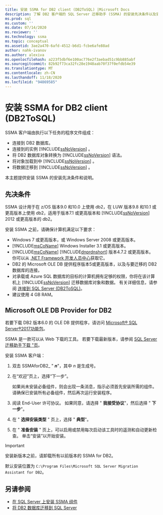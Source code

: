 ```yaml
---
title: 安装 SSMA for DB2 client (DB2ToSQL) |Microsoft Docs
description: 了解 DB2 客户端的 SQL Server 迁移助手 (SSMA) 的安装先决条件以及安装方法。
ms.prod: sql
ms.custom: ''
ms.date: 07/14/2020
ms.reviewer: ''
ms.technology: ssma
ms.topic: conceptual
ms.assetid: 3ae2a470-6afd-4512-b6d1-fcbe6afe88ad
author: nahk-ivanov
ms.author: alexiva
ms.openlocfilehash: a223f5dbf6e100ac776e2f3aebad51c9bb885abf
ms.sourcegitcommit: 82b92f73ca32fc28e1948aab70f37f0efdb54e39
ms.translationtype: MT
ms.contentlocale: zh-CN
ms.lasthandoff: 11/18/2020
ms.locfileid: "94869585"
---
```

# <a name="installing-ssma-for-db2-client-db2tosql"></a>安装 SSMA for DB2 client (DB2ToSQL) 

SSMA 客户端由执行以下任务的程序文件组成：

- 连接到 DB2 数据库。
- 连接到的实例 [!INCLUDE[ssNoVersion](../../includes/ssnoversion-md.md)] 。
- 将 DB2 数据库对象转换为 [!INCLUDE[ssNoVersion](../../includes/ssnoversion-md.md)] 语法。
- 将对象加载到中 [!INCLUDE[ssNoVersion](../../includes/ssnoversion-md.md)] 。
- 将数据迁移到 [!INCLUDE[ssNoVersion](../../includes/ssnoversion-md.md)] 。

本主题提供安装 SSMA 的安装先决条件和说明。

## <a name="prerequisites"></a>先决条件

SSMA 设计用于在 z/OS 版本9.0 和10.0 上使用 db2，在 LUW 版本9.8 和10.1 或更高版本上使用 db2，适用于版本7.1 或更高版本和 [!INCLUDE[ssNoVersion](../../includes/ssnoversion-md.md)] 2012 或更高版本的 db2。

安装 SSMA 之前，请确保计算机满足以下要求：

- Windows 7 或更高版本，或 Windows Server 2008 或更高版本。
- [!INCLUDE[msCoName](../../includes/msconame_md.md)] Windows Installer 3.1 或更高版本。
- [!INCLUDE[msCoName](../../includes/msconame_md.md)] [!INCLUDE[dnprdnshort](../../includes/dnprdnshort_md.md)] 版本4.7.2 或更高版本。 你可以从 [.NET Framework 开发人员中心](https://go.microsoft.com/fwlink/?LinkId=48882)获取它。
- DB2 的 Microsoft OLE DB 提供程序版本5或更高版本，以及与要迁移的 DB2 数据库的连接。
- 对承载或 Azure SQL 数据库的目标的计算机拥有足够的权限，你将在该计算机上 [!INCLUDE[ssNoVersion](../../includes/ssnoversion-md.md)] 迁移数据库对象和数据。 有关详细信息，请参阅 [连接到 SQL Server &#40;DB2ToSQL&#41;](../../ssma/db2/connecting-to-sql-server-db2tosql.md)。
- 建议使用 4 GB RAM。

## <a name="microsoft-ole-db-provider-for-db2"></a>Microsoft OLE DB Provider for DB2

若要下载 DB2 版本6.0 的 OLE DB 提供程序，请访问 [Microsoft® SQL Server®2017功能包](https://www.microsoft.com/download/details.aspx?id=55992)。

SSMA 是一款可以从 Web 下载的工具。 若要下载最新版本，请参阅 [SQL Server 迁移助手下载 "页](https://aka.ms/ssmafordb2)。

安装 SSMA 客户端：

1. 双击 SSMAforDB2_ " ***n***"，其中 *n* 是生成号。
2. 在“欢迎”页上，选择“下一步”。

   如果尚未安装必备组件，则会出现一条消息，指示必须首先安装所需的组件。 请确保已安装所有必备组件，然后再次运行安装程序。

3. 阅读 End-User 许可协议。 如果同意，请选择 " **我接受协议**"，然后选择 " **下一步**"。
4. 在 " **选择安装类型** " 页上，选择 " **典型**"。
5. 在 " **准备安装** " 页上，可以启用或禁用每次启动该工具时的遥测和自动更新检查。 单击“安装”以开始安装。

> [!IMPORTANT]
> 安装新版本之前，请卸载所有以前版本的 SSMA for DB2。

默认安装位置为 `C:\Program Files\Microsoft SQL Server Migration Assistant for DB2`。

## <a name="see-also"></a>另请参阅

- [在 SQL Server 上安装 SSMA 组件](../../ssma/db2/installing-ssma-components-on-sql-server-db2tosql.md)
- [将 DB2 数据库迁移到 SQL Server](../../ssma/db2/migrating-db2-databases-to-sql-server-db2tosql.md)
